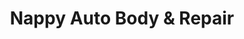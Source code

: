 ---
title: "Nappy Auto Body & Repair"
url: /croton-on-hudson/nappy-auto-body-and-repair/
shop: car repair
---